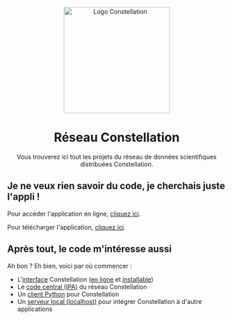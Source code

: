 <p align="center">
  <a href="https://docu.réseau-constellation.ca" title="Constellation">
    <img src="https://xn--rseau-constellation-bzb.ca/img/logo.2a562100.svg" alt="Logo Constellation" width="244" />
  </a>
</p>

<h1 align="center">Réseau Constellation</h1>

<p align="center">Vous trouverez ici tout les projets du réseau de données scientifiques distribuées Constellation.</p>

## Je ne veux rien savoir du code, je cherchais juste l'appli !
Pour accéder l'application en ligne, [cliquez ici](https://réseau-constellation.ca).

Pour télécharger l'application, [cliquez ici](https://github.com/reseau-constellation/constellation/releases).

## Après tout, le code m'intéresse aussi
Ah bon ? Eh bien, voici par où commencer :

* L'[interface](https://github.com/reseau-constellation/constellation/) Constellation ([en ligne](https://r%C3%A9seau-constellation.ca) et [installable](https://github.com/reseau-constellation/constellation/releases))
* Le [code central (IPA)](https://github.com/reseau-constellation/ipa/) du réseau Constellation
* Un [client Python](https://github.com/reseau-constellation/client-python) pour Constellation
* Un [serveur local (localhost)](https://github.com/reseau-constellation/serveur-ws) pour intégrer Constellation à d'autre applications
